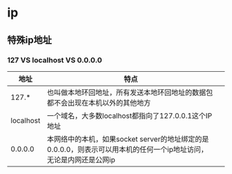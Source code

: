 # ip

## 特殊ip地址

### 127 VS localhost  VS  0.0.0.0

| 地址      | 特点                                                         |      |
| --------- | ------------------------------------------------------------ | ---- |
| 127.*     | 也叫做本地环回地址，所有发送本地环回地址的数据包都不会出现在本机以外的其他地方 |      |
| localhost | 一个域名，大多数localhost都指向了127.0.0.1这个IP地址         |      |
| 0.0.0.0   | 本网络中的本机，如果socket server的地址绑定的是0.0.0.0，则表示可以用本机的任何一个ip地址访问，无论是内网还是公网ip |      |

